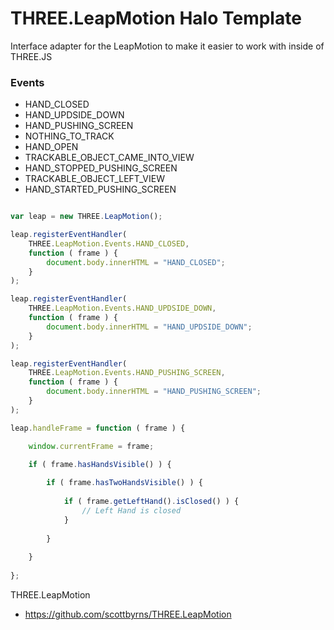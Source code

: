 THREE.LeapMotion Halo Template
================

Interface adapter for the LeapMotion to make it easier to work with inside of THREE.JS

### Events
* HAND_CLOSED
* HAND_UPDSIDE_DOWN
* HAND_PUSHING_SCREEN
* NOTHING_TO_TRACK
* HAND_OPEN
* TRACKABLE_OBJECT_CAME_INTO_VIEW
* HAND_STOPPED_PUSHING_SCREEN
* TRACKABLE_OBJECT_LEFT_VIEW
* HAND_STARTED_PUSHING_SCREEN

```javascript

var leap = new THREE.LeapMotion();

leap.registerEventHandler(
	THREE.LeapMotion.Events.HAND_CLOSED,
	function ( frame ) {
		document.body.innerHTML = "HAND_CLOSED";
	}
);

leap.registerEventHandler(
	THREE.LeapMotion.Events.HAND_UPDSIDE_DOWN,
	function ( frame ) {
		document.body.innerHTML = "HAND_UPDSIDE_DOWN";
	}
);

leap.registerEventHandler(
	THREE.LeapMotion.Events.HAND_PUSHING_SCREEN,
	function ( frame ) {
		document.body.innerHTML = "HAND_PUSHING_SCREEN";
	}
);

leap.handleFrame = function ( frame ) {

	window.currentFrame = frame;

	if ( frame.hasHandsVisible() ) {
		
		if ( frame.hasTwoHandsVisible() ) {
			
			if ( frame.getLeftHand().isClosed() ) {
				// Left Hand is closed
			}
			
		}
		
	}
	
};


```
THREE.LeapMotion
* https://github.com/scottbyrns/THREE.LeapMotion
